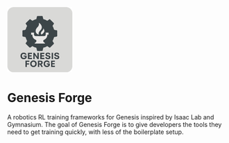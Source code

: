 <img src="./images/logo_text.png" width="150" />

# Genesis Forge

A robotics RL training frameworks for Genesis inspired by Isaac Lab and Gymnasium. The goal of Genesis Forge is to give developers the tools they need to get training quickly, with less of the boilerplate setup.
